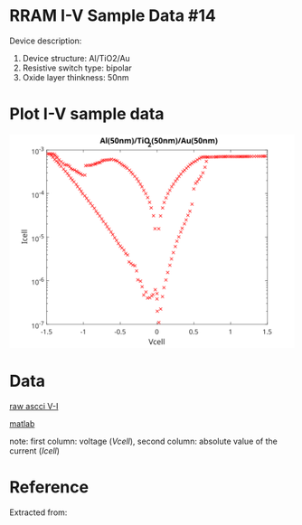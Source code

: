 # RRAM I-V Sample Data #14

Device description:
1. Device structure: Al/TiO2/Au
2. Resistive switch type: bipolar
3. Oxide layer thinkness: 50nm


# Plot I-V sample data

![i-v](i-v-2-10.svg)


# Data

[raw ascci V-I ](i-v-2-10.csv)

[matlab](i-v-2-10.mat)

note: first column: voltage (*Vcell*), second column: absolute value of the current (*Icell*)

# Reference

Extracted from:

